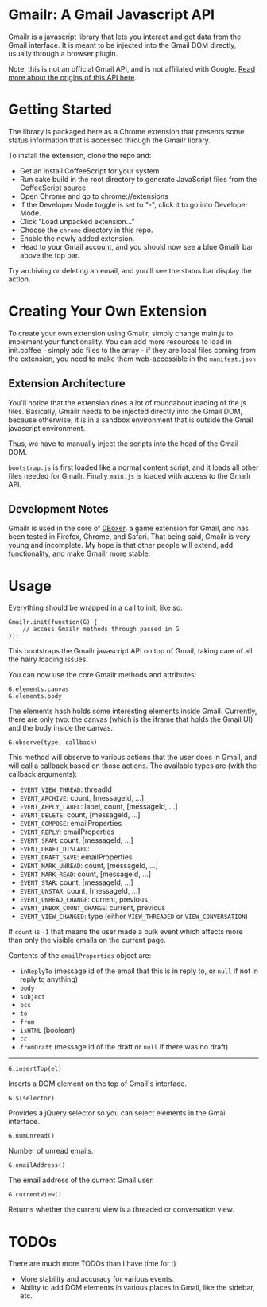 Gmailr: A Gmail Javascript API
==============================

Gmailr is a javascript library that lets you interact and get data from the Gmail interface. It is meant to be injected into the Gmail DOM directly, usually through a browser plugin.

Note: this is not an official Gmail API, and is not affiliated with Google. [Read more about the origins of this API here](http://www.jamesyu.org/2011/02/05/introducing-gmailr-an-unofficial-javscript-api-for-gmail/).

Getting Started
===============

The library is packaged here as a Chrome extension that presents some status information that is accessed through the Gmailr library.

To install the extension, clone the repo and:


- Get an install CoffeeScript for your system
- Run cake build in the root directory to generate JavaScript files from the CoffeeScript source
- Open Chrome and go to chrome://extensions
- If the Developer Mode toggle is set to "-", click it to go into Developer Mode.
- Click "Load unpacked extension..."
- Choose the `chrome` directory in this repo.
- Enable the newly added extension.
- Head to your Gmail account, and you should now see a blue Gmailr bar above the top bar.

Try archiving or deleting an email, and you'll see the status bar display the action.

Creating Your Own Extension
===========================

To create your own extension using Gmailr, simply change main.js to implement your functionality.
You can add more resources to load in init.coffee - simply add files to the array - if they are local files coming from the extension, you need to make them web-accessible in the `manifest.json`

Extension Architecture
----------------------

You'll notice that the extension does a lot of roundabout loading of the js files. Basically, Gmailr needs to be injected directly into the Gmail DOM, because otherwise, it is in a sandbox environment that is outside the Gmail javascript environment.

Thus, we have to manually inject the scripts into the head of the Gmail DOM.

`bootstrap.js` is first loaded like a normal content script, and it loads all other files needed for Gmailr.
Finally `main.js` is loaded with access to the Gmailr API.

Development Notes
-----------------

Gmailr is used in the core of [0Boxer](http://www.0boxer.com), a game extension for Gmail, and has been tested in Firefox, Chrome, and Safari. That being said, Gmailr is very young and incomplete. My hope is that other people will extend, add functionality, and make Gmailr more stable.

Usage
=====

Everything should be wrapped in a call to init, like so:

    Gmailr.init(function(G) {
        // access Gmailr methods through passed in G
    });
    
This bootstraps the Gmailr javascript API on top of Gmail, taking care of all the hairy loading issues.

You can now use the core Gmailr methods and attributes:

    G.elements.canvas
    G.elements.body
    
The elements hash holds some interesting elements inside Gmail. Currently, there are only two: the canvas (which is the iframe that holds the Gmail UI) and the body inside the canvas.

    G.observe(type, callback)

This method will observe to various actions that the user does in Gmail, and will call a callback based on those actions. The available types are (with the callback arguments):

* `EVENT_VIEW_THREAD`: threadId
* `EVENT_ARCHIVE`: count, [messageId,  ...]
* `EVENT_APPLY_LABEL`: label, count, [messageId,  ...]
* `EVENT_DELETE`: count, [messageId,  ...]
* `EVENT_COMPOSE`: emailProperties
* `EVENT_REPLY`: emailProperties
* `EVENT_SPAM`: count, [messageId,  ...]
* `EVENT_DRAFT_DISCARD`: 
* `EVENT_DRAFT_SAVE`: emailProperties
* `EVENT_MARK_UNREAD`: count, [messageId,  ...]
* `EVENT_MARK_READ`: count, [messageId,  ...]
* `EVENT_STAR`: count, [messageId,  ...]
* `EVENT_UNSTAR`: count, [messageId,  ...]
* `EVENT_UNREAD_CHANGE`: current, previous
* `EVENT_INBOX_COUNT_CHANGE`: current, previous
* `EVENT_VIEW_CHANGED`: type (either `VIEW_THREADED` or `VIEW_CONVERSATION`)

If `count` is `-1` that means the user made a bulk event which affects more than only the visible emails on the current page.

Contents of the `emailProperties` object are:

* `inReplyTo` (message id of the email that this is in reply to, or `null` if not in reply to anything)
* `body`
* `subject`
* `bcc`
* `to`
* `from`
* `isHTML` (boolean)
* `cc`
* `fromDraft` (message id of the draft or `null` if there was no draft)

---


    G.insertTop(el)
    
Inserts a DOM element on the top of Gmail's interface.

    G.$(selector)
    
Provides a jQuery selector so you can select elements in the Gmail interface.

    G.numUnread()
    
Number of unread emails.

    G.emailAddress()

The email address of the current Gmail user.

    G.currentView()
    
Returns whether the current view is a threaded or conversation view.


TODOs
=====

There are much more TODOs than I have time for :) 

* More stability and accuracy for various events.
* Ability to add DOM elements in various places in Gmail, like the sidebar, etc.
